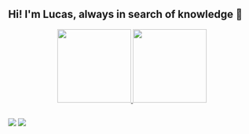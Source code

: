 ## Hi! I'm Lucas, always in search of knowledge 👋


<div align="center">
  <a href="https://github.com/deoliveiraa">
  <img height="150em" src="https://github-readme-stats.vercel.app/api?username=deoliveiraa&show_icons=true&theme=dark&include_all_commits=true&count_private=true"/>
  <img height="150em" src="https://github-readme-stats.vercel.app/api/top-langs/?username=deoliveiraa&layout=compact&langs_count=7&theme=dracula"/>
</div>
  
  ##
  
  <div> 
    <a href = "lucas187ro@gmail.com"><img src="https://img.shields.io/badge/Gmail-D14836?style=for-the-badge&logo=gmail&logoColor=white" target="_blank"></a>
  <a href="https://www.linkedin.com/in/lucas-rodrigues-de-oliveira-b99655234/" target="_blank"><img src="https://img.shields.io/badge/-LinkedIn-%230077B5?style=for-the-badge&logo=linkedin&logoColor=white" target="_blank"></a>
  </div>
